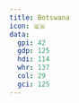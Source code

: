 ```yaml
---
title: Botswana
icon: 🇧🇼
data:
  gpi: 42
  gdp: 125
  hdi: 114
  whr: 137
  col: 29
  gci: 125
---
```

